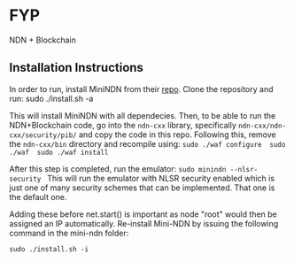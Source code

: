 # FYP
NDN + Blockchain

## Installation Instructions

In order to run, install MiniNDN from their [repo](https://github.com/named-data/mini-ndn).
Clone the repository and run:
	sudo ./install.sh -a 

This will install MiniNDN with all dependecies. Then, to be able to run the NDN+Blockchain code,
go into the `ndn-cxx` library, specifically `ndn-cxx/ndn-cxx/security/pib/` and copy the code in this repo.
Following this, remove the `ndn-cxx/bin` directory and recompile using:
	```sudo ./waf configure 
	sudo ./waf 
	sudo ./waf install
	```

After this step is completed, run the emulator:
	```sudo minindn --nlsr-security
	```
This will run the emulator with NLSR security enabled which is just one of many
security schemes that can be implemented. That one is the default one.


Adding these before net.start() is important as node "root" would then be assigned an IP automatically.
Re-install Mini-NDN by issuing the following command in the mini-ndn folder:

    sudo ./install.sh -i

